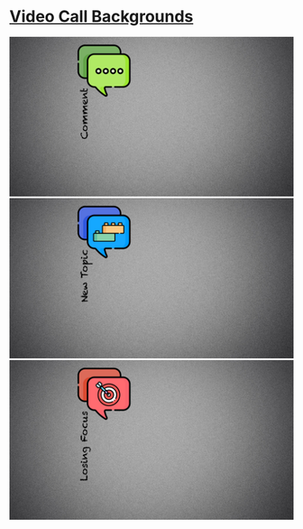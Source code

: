 # [Video Call Backgrounds](https://qoomon.github.io/cdn/video-call-backgrounds)

![comment](./meeting-icons-background-comment.png)
![new topic](./meeting-icons-background-new-topic.png)
![losing focus](./meeting-icons-background-losing-focus.png)
